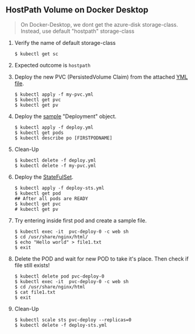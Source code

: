 ## HostPath Volume on Docker Desktop

> On Docker-Desktop, we dont get the azure-disk storage-class.
  Instead, use default "hostpath" storage-class

1.  Verify the name of default storage-class

    ```
    $ kubectl get sc
    ```

2.  Expected outcome is `hostpath`

3.  Deploy the new PVC (PersistedVolume Claim) from the attached [YML file](./my-pvc.yml).

    ```
    $ kubectl apply -f my-pvc.yml
    $ kubectl get pvc
    $ kubectl get pv
    ```

4.  Deploy the [sample](./deploy.yml) "Deployment" object.

    ```
    $ kubectl apply -f deploy.yml
    $ kubectl get pods
    $ kubectl describe po [FIRSTPODNAME]
    ```

5.  Clean-Up 

    ```
    $ kubectl delete -f deploy.yml
    $ kubectl delete -f my-pvc.yml
    ```

6.  Deploy the [StateFulSet](./deploy-sts.yml).

    ```
    $ kubectl apply -f deploy-sts.yml
    $ kubectl get pod
    ## After all pods are READY
    $ kubectl get pvc
    # kubectl get pv
    ```

7.  Try entering inside first pod and create a sample file.

    ```
    $ kubectl exec -it  pvc-deploy-0 -c web sh
    $ cd /usr/share/nginx/html/
    $ echo "Hello world" > file1.txt
    $ exit
    ```

8.  Delete the POD and wait for new POD to take it's place. Then check if file still exists!

    ```
    $ kubectl delete pod pvc-deploy-0
    $ kubectl exec -it  pvc-deploy-0 -c web sh
    $ cd /usr/share/nginx/html
    $ cat file1.txt
    $ exit
    ```

9.  Clean-Up

    ```
    $ kubectl scale sts pvc-deploy --replicas=0
    $ kubectl delete -f deploy-sts.yml
    ```